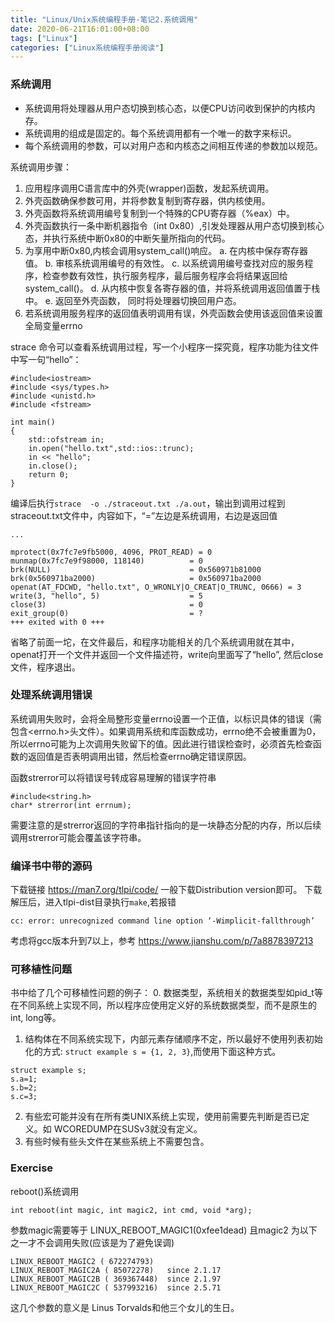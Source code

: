 ```yaml
---
title: "Linux/Unix系统编程手册-笔记2.系统调用"
date: 2020-06-21T16:01:00+08:00
tags: ["Linux"]
categories: ["Linux系统编程手册阅读"]
---
```


### 系统调用

- 系统调用将处理器从用户态切换到核心态，以便CPU访问收到保护的内核内存。
- 系统调用的组成是固定的。每个系统调用都有一个唯一的数字来标识。
- 每个系统调用的参数，可以对用户态和内核态之间相互传递的参数加以规范。

系统调用步骤：
1. 应用程序调用C语言库中的外壳(wrapper)函数，发起系统调用。
2. 外壳函数确保参数可用，并将参数复制到寄存器，供内核使用。
3. 外壳函数将系统调用编号复制到一个特殊的CPU寄存器（%eax）中。
4. 外壳函数执行一条中断机器指令（int 0x80）,引发处理器从用户态切换到核心态，并执行系统中断0x80的中断矢量所指向的代码。
5. 为享用中断0x80,内核会调用system_call()响应。
    a. 在内核中保存寄存器值。
    b. 审核系统调用编号的有效性。
    c. 以系统调用编号查找对应的服务程序，检查参数有效性，执行服务程序，最后服务程序会将结果返回给system_call()。
    d. 从内核中恢复各寄存器的值，并将系统调用返回值置于栈中。
    e. 返回至外壳函数， 同时将处理器切换回用户态。
6. 若系统调用服务程序的返回值表明调用有误，外壳函数会使用该返回值来设置全局变量errno

strace 命令可以查看系统调用过程，写一个小程序一探究竟，程序功能为往文件中写一句“hello”：

```
#include<iostream>
#include <sys/types.h>
#include <unistd.h>
#include <fstream>

int main()
{
    std::ofstream in;
    in.open("hello.txt",std::ios::trunc);
    in << "hello";
    in.close();
    return 0;
}
```

编译后执行`strace  -o ./straceout.txt ./a.out`，输出到调用过程到straceout.txt文件中，内容如下，“=”左边是系统调用，右边是返回值

```
...

mprotect(0x7fc7e9fb5000, 4096, PROT_READ) = 0
munmap(0x7fc7e9f98000, 118140)          = 0
brk(NULL)                               = 0x560971b81000
brk(0x560971ba2000)                     = 0x560971ba2000
openat(AT_FDCWD, "hello.txt", O_WRONLY|O_CREAT|O_TRUNC, 0666) = 3
write(3, "hello", 5)                    = 5
close(3)                                = 0
exit_group(0)                           = ?
+++ exited with 0 +++
```
省略了前面一坨，在文件最后，和程序功能相关的几个系统调用就在其中，openat打开一个文件并返回一个文件描述符，write向里面写了“hello”,
然后close文件，程序退出。


### 处理系统调用错误

系统调用失败时，会将全局整形变量errno设置一个正值，以标识具体的错误（需包含<errno.h>头文件）。如果调用系统和库函数成功，errno绝不会被重置为0，所以errno可能为上次调用失败留下的值。因此进行错误检查时，必须首先检查函数的返回值是否表明调用出错，然后检查errno确定错误原因。

函数strerror可以将错误号转成容易理解的错误字符串

```
#include<string.h>
char* strerror(int errnum);
```

需要注意的是strerror返回的字符串指针指向的是一块静态分配的内存，所以后续调用strerror可能会覆盖该字符串。


### 编译书中带的源码

下载链接 https://man7.org/tlpi/code/ 一般下载Distribution version即可。
下载解压后，进入tlpi-dist目录执行`make`,若报错

```
cc: error: unrecognized command line option ‘-Wimplicit-fallthrough’
```

考虑将gcc版本升到7以上，参考 https://www.jianshu.com/p/7a8878397213 


### 可移植性问题

书中给了几个可移植性问题的例子：
0. 数据类型，系统相关的数据类型如pid_t等在不同系统上实现不同，所以程序应使用定义好的系统数据类型，而不是原生的int, long等。
1. 结构体在不同系统实现下，内部元素存储顺序不定，所以最好不使用列表初始化的方式: `struct example s = {1, 2, 3}`,而使用下面这种方式。
```
struct example s; 
s.a=1;
s.b=2;
s.c=3;
```

2. 有些宏可能并没有在所有类UNIX系统上实现，使用前需要先判断是否已定义。如 WCOREDUMP在SUSv3就没有定义。
3. 有些时候有些头文件在某些系统上不需要包含。


### Exercise
reboot()系统调用

```
int reboot(int magic, int magic2, int cmd, void *arg);
```

参数magic需要等于 LINUX_REBOOT_MAGIC1(0xfee1dead) 且magic2 为以下之一才不会调用失败(应该是为了避免误调)

```
LINUX_REBOOT_MAGIC2 ( 672274793)
LINUX_REBOOT_MAGIC2A ( 85072278)   since 2.1.17
LINUX_REBOOT_MAGIC2B ( 369367448)  since 2.1.97
LINUX_REBOOT_MAGIC2C ( 537993216)  since 2.5.71 
```

这几个参数的意义是 Linus Torvalds和他三个女儿的生日。